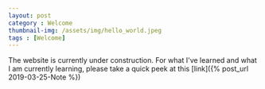 ```yaml
---
layout: post
category : Welcome
thumbnail-img: /assets/img/hello_world.jpeg
tags : [Welcome]
---
```


The website is currently under construction. For what I've learned and what I am currently learning, please take a quick peek at this [link]({% post_url 2019-03-25-Note %})
